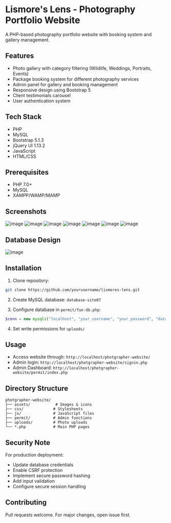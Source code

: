 # Lismore's Lens - Photography Portfolio Website

A PHP-based photography portfolio website with booking system and gallery management.

## Features

- Photo gallery with category filtering (Wildlife, Weddings, Portraits, Events)
- Package booking system for different photography services
- Admin panel for gallery and booking management
- Responsive design using Bootstrap 5
- Client testimonials carousel
- User authentication system

## Tech Stack

- PHP
- MySQL
- Bootstrap 5.1.3
- jQuery UI 1.13.2
- JavaScript
- HTML/CSS

## Prerequisites

- PHP 7.0+
- MySQL
- XAMPP/WAMP/MAMP

## Screenshots

![image](https://github.com/user-attachments/assets/fe6ce18d-b255-429a-b7a7-71a667096cc2)
![image](https://github.com/user-attachments/assets/febafa63-c448-4ab2-8238-7e4e9af88d0f)
![image](https://github.com/user-attachments/assets/bd2cae83-6e24-4c45-888e-ea4a31c354a8)
![image](https://github.com/user-attachments/assets/7069242c-4f69-4a9c-839f-36375be43e24)
![image](https://github.com/user-attachments/assets/d67fc488-77b0-451c-9915-da2b2711c2d6)
![image](https://github.com/user-attachments/assets/8d51d52b-174c-460a-9648-42a3e5abcc10) ![image](https://github.com/user-attachments/assets/dca7e1ed-84f4-4e08-bc5c-2f5b7344b7f9)

## Database Design

![image](https://github.com/user-attachments/assets/8d1723d6-137f-46bf-af9a-16dd7843cd4e)
 
## Installation

1. Clone repository:
```bash
git clone https://github.com/yourusername/lismores-lens.git
```

2. Create MySQL database: `database-site07`

3. Configure database in `permit/fun-db.php`:
```php
$conn = new mysqli("localhost", "your_username", "your_password", "database-site07");
```

4. Set write permissions for `uploads/`


## Usage

- Access website through: `http://localhost/photgrapher-website/`
- Admin login: `http://localhost/photgrapher-website/signin.php`
- Admin Dashboard: `http://localhost/photgrapher-website/permit/index.php`

## Directory Structure

```
photgrapher-website/
├── assets/           # Images & icons
├── css/             # Stylesheets
├── js/              # JavaScript files
├── permit/          # Admin functions
├── uploads/         # Photo uploads
└── *.php            # Main PHP pages
```

## Security Note

For production deployment:
- Update database credentials
- Enable CSRF protection
- Implement secure password hashing
- Add input validation
- Configure secure session handling

## Contributing

Pull requests welcome. For major changes, open issue first.

